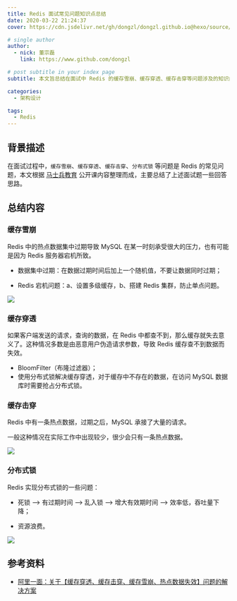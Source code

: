 ```yaml
---
title: Redis 面试常见问题知识点总结
date: 2020-03-22 21:24:37
cover: https://cdn.jsdelivr.net/gh/dongzl/dongzl.github.io@hexo/source/images/cover/redis_study.png

# single author
author:
  - nick: 董宗磊
    link: https://www.github.com/dongzl

# post subtitle in your index page
subtitle: 本文旨总结在面试中 Redis 的缓存雪崩、缓存穿透、缓存击穿等问题涉及的知识内容。

categories: 
  - 架构设计

tags: 
  - Redis
---
```


## 背景描述

在面试过程中，`缓存雪崩`、`缓存穿透`、`缓存击穿`、`分布式锁` 等问题是 Redis 的常见问题，本文根据 [马士兵教育](http://www.mashibing.com/) 公开课内容整理而成，主要总结了上述面试题一些回答思路。

## 总结内容

### 缓存雪崩

Redis 中的热点数据集中过期导致 MySQL 在某一时刻承受很大的压力，也有可能是因为 Redis 服务器宕机所致。

- 数据集中过期：在数据过期时间后加上一个随机值，不要让数据同时过期；
  
- Redis 宕机问题：a、设置多级缓存，b、搭建 Redis 集群，防止单点问题。

<img src="https://cdn.jsdelivr.net/gh/dongzl/dongzl.github.io@hexo/source/images/2020/18-Redis-Interview-knowledge/Redis-Interview-knowledge-01.jpg">

### 缓存穿透

如果客户端发送的请求，查询的数据，在 Redis 中都查不到，那么缓存就失去意义了。这种情况多数是由恶意用户伪造请求参数，导致 Redis 缓存查不到数据而失效。

- BloomFilter（布隆过滤器）；
- 使用分布式锁解决缓存穿透，对于缓存中不存在的数据，在访问 MySQL 数据库时需要抢占分布式锁。

### 缓存击穿

Redis 中有一条热点数据，过期之后，MySQL 承接了大量的请求。

一般这种情况在实际工作中出现较少，很少会只有一条热点数据。

<img src="https://cdn.jsdelivr.net/gh/dongzl/dongzl.github.io@hexo/source/images/2020/18-Redis-Interview-knowledge/Redis-Interview-knowledge-03.jpg">

### 分布式锁

Redis 实现分布式锁的一些问题：

- 死锁 --> 有过期时间 --> 乱入锁 --> 增大有效期时间 --> 效率低，吞吐量下降；

- 资源浪费。

<img src="https://cdn.jsdelivr.net/gh/dongzl/dongzl.github.io@hexo/source/images/2020/18-Redis-Interview-knowledge/Redis-Interview-knowledge-02.png">

## 参考资料

- [阿里一面：关于【缓存穿透、缓存击穿、缓存雪崩、热点数据失效】问题的解决方案](https://juejin.im/post/5c9a67ac6fb9a070cb24bf34)